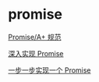 # promise

[Promise/A+ 规范](http://malcolmyu.github.io/malnote/2015/06/12/Promises-A-Plus/)

[深入实现 Promise](http://www.shaynegui.com/promise-aplus-implementation/)

[一步一步实现一个 Promise](http://www.tuicool.com/articles/RzQRV3)
